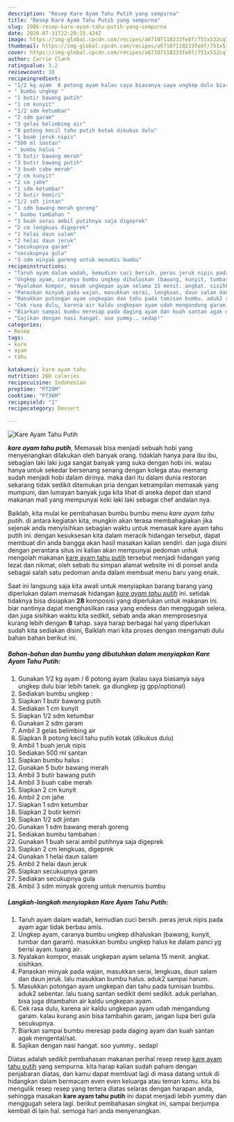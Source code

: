 ```yaml
---
description: "Resep Kare Ayam Tahu Putih yang sempurna"
title: "Resep Kare Ayam Tahu Putih yang sempurna"
slug: 1986-resep-kare-ayam-tahu-putih-yang-sempurna
date: 2020-07-31T22:20:15.424Z
image: https://img-global.cpcdn.com/recipes/a67107118233fe8f/751x532cq70/kare-ayam-tahu-putih-foto-resep-utama.jpg
thumbnail: https://img-global.cpcdn.com/recipes/a67107118233fe8f/751x532cq70/kare-ayam-tahu-putih-foto-resep-utama.jpg
cover: https://img-global.cpcdn.com/recipes/a67107118233fe8f/751x532cq70/kare-ayam-tahu-putih-foto-resep-utama.jpg
author: Carrie Clark
ratingvalue: 3.2
reviewcount: 10
recipeingredient:
- "1/2 kg ayam  6 potong ayam kalau saya biasanya saya ungkep dulu biar lebih tanek ga diungkep jg gppoptional"
- " bumbu ungkep "
- "1 butir bawang putih"
- "1 cm kunyit"
- "1/2 sdm ketumbar"
- "2 sdm garam"
- "3 gelas belimbing air"
- "8 potong kecil tahu putih kotak dikukus dulu"
- "1 buah jeruk nipis"
- "500 ml santan"
- " bumbu halus "
- "5 butir bawang merah"
- "3 butir bawang putih"
- "3 buah cabe merah"
- "2 cm kunyit"
- "2 cm jahe"
- "1 sdm ketumbar"
- "2 butir kemiri"
- "1/2 sdt jintan"
- "1 sdm bawang merah goreng"
- " bumbu tambahan "
- "1 buah serai ambil putihnya saja digeprek"
- "2 cm lengkuas digeprek"
- "1 helai daun salam"
- "2 helai daun jeruk"
- "secukupnya garam"
- "secukupnya gula"
- "3 sdm minyak goreng untuk menumis bumbu"
recipeinstructions:
- "Taruh ayam dalam wadah, kemudian cuci bersih. peras jeruk nipis pada ayam agar tidak berbau amis."
- "Ungkep ayam, caranya bumbu ungkep dihaluskan (bawang, kunyit, tumbar dan garam). masukkan bumbu ungkep halus ke dalam panci yg berisi ayam. tuang air."
- "Nyalakan kompor, masak ungkepan ayam selama 15 menit. angkat. sisihkan."
- "Panaskan minyak pada wajan, masukkan serai, lengkuas, daun salam dan daun jeruk. lalu masukkan bumbu halus. aduk2 sampai harum."
- "Masukkan potongan ayam ungkepan dan tahu pada tumisan bumbu. aduk2 sebentar. lalu tuang santan sedikit demi sedikit. aduk perlahan. bisa juga ditambahin air kaldu ungkepan ayam."
- "Cek rasa dulu, karena air kaldu ungkepan ayam udah mengandung garam. kalau kurang asin bisa tambahin garam, jangan lupa beri gula secukupnya."
- "Biarkan sampai bumbu meresap pada daging ayam dan kuah santan agak mengental/sat."
- "Sajikan dengan nasi hangat. soo yummy.. sedap!"
categories:
- Resep
tags:
- kare
- ayam
- tahu

katakunci: kare ayam tahu 
nutrition: 260 calories
recipecuisine: Indonesian
preptime: "PT29M"
cooktime: "PT36M"
recipeyield: "1"
recipecategory: Dessert

---
```



![Kare Ayam Tahu Putih](https://img-global.cpcdn.com/recipes/a67107118233fe8f/751x532cq70/kare-ayam-tahu-putih-foto-resep-utama.jpg)

<b><i>kare ayam tahu putih</i></b>, Memasak bisa menjadi sebuah hobi yang menyenangkan dilakukan oleh banyak orang. tidaklah hanya para ibu ibu, sebagian laki laki juga sangat banyak yang suka dengan hobi ini. walau hanya untuk sekedar bersenang senang dengan kolega atau memang sudah menjadi hobi dalam dirinya. maka dari itu dalam dunia restoran sekarang tidak sedikit ditemukan pria dengan ketrampilan memasak yang mumpuni, dan lumayan banyak juga kita lihat di aneka depot dan stand makanan mall yang mempunyai koki laki laki sebagai chef andalan nya.



Baiklah, kita mulai ke pembahasan bumbu bumbu menu <i>kare ayam tahu putih</i>. di antara kegiatan kita, mungkin akan terasa membahagiakan jika sejenak anda menyisihkan sebagian waktu untuk memasak kare ayam tahu putih ini. dengan kesuksesan kita dalam meracik hidangan tersebut, dapat membuat diri anda bangga akan hasil masakan kalian sendiri. dan juga disini dengan perantara situs ini kalian akan mempunyai pedoman untuk mengolah makanan <u>kare ayam tahu putih</u> tersebut menjadi hidangan yang lezat dan nikmat, oleh sebab itu simpan alamat website ini di ponsel anda sebagai salah satu pedoman anda dalam membuat menu baru yang enak.


Saat ini langsung saja kita awali untuk menyiapkan barang barang yang diperlukan dalam memasak hidangan <u><i>kare ayam tahu putih</i></u> ini. setidak tidaknya bisa disiapkan <b>28</b> komposisi yang diperlukan untuk makanan ini. biar nantinya dapat menghasilkan rasa yang endess dan menggugah selera. dan juga sisihkan waktu kita sedikit, sebab anda akan memprosesnya kurang lebih dengan <b>8</b> tahap. saya harap berbagai hal yang diperlukan sudah kita sediakan disini, Baiklah mari kita proses dengan mengamati dulu bahan bahan berikut ini.

<!--inarticleads1-->

##### Bahan-bahan dan bumbu yang dibutuhkan dalam menyiapkan Kare Ayam Tahu Putih:

1. Gunakan 1/2 kg ayam / 6 potong ayam (kalau saya biasanya saya ungkep dulu biar lebih tanek. ga diungkep jg gpp/optional)
1. Sediakan  bumbu ungkep :
1. Siapkan 1 butir bawang putih
1. Sediakan 1 cm kunyit
1. Siapkan 1/2 sdm ketumbar
1. Gunakan 2 sdm garam
1. Ambil 3 gelas belimbing air
1. Siapkan 8 potong kecil tahu putih kotak (dikukus dulu)
1. Ambil 1 buah jeruk nipis
1. Sediakan 500 ml santan
1. Siapkan  bumbu halus :
1. Gunakan 5 butir bawang merah
1. Ambil 3 butir bawang putih
1. Ambil 3 buah cabe merah
1. Siapkan 2 cm kunyit
1. Ambil 2 cm jahe
1. Siapkan 1 sdm ketumbar
1. Siapkan 2 butir kemiri
1. Siapkan 1/2 sdt jintan
1. Gunakan 1 sdm bawang merah goreng
1. Sediakan  bumbu tambahan :
1. Gunakan 1 buah serai ambil putihnya saja digeprek
1. Siapkan 2 cm lengkuas, digeprek
1. Gunakan 1 helai daun salam
1. Ambil 2 helai daun jeruk
1. Siapkan secukupnya garam
1. Sediakan secukupnya gula
1. Ambil 3 sdm minyak goreng untuk menumis bumbu




<!--inarticleads2-->

##### Langkah-langkah menyiapkan Kare Ayam Tahu Putih:

1. Taruh ayam dalam wadah, kemudian cuci bersih. peras jeruk nipis pada ayam agar tidak berbau amis.
1. Ungkep ayam, caranya bumbu ungkep dihaluskan (bawang, kunyit, tumbar dan garam). masukkan bumbu ungkep halus ke dalam panci yg berisi ayam. tuang air.
1. Nyalakan kompor, masak ungkepan ayam selama 15 menit. angkat. sisihkan.
1. Panaskan minyak pada wajan, masukkan serai, lengkuas, daun salam dan daun jeruk. lalu masukkan bumbu halus. aduk2 sampai harum.
1. Masukkan potongan ayam ungkepan dan tahu pada tumisan bumbu. aduk2 sebentar. lalu tuang santan sedikit demi sedikit. aduk perlahan. bisa juga ditambahin air kaldu ungkepan ayam.
1. Cek rasa dulu, karena air kaldu ungkepan ayam udah mengandung garam. kalau kurang asin bisa tambahin garam, jangan lupa beri gula secukupnya.
1. Biarkan sampai bumbu meresap pada daging ayam dan kuah santan agak mengental/sat.
1. Sajikan dengan nasi hangat. soo yummy.. sedap!




Diatas adalah sedikit pembahasan makanan perihal resep resep <u>kare ayam tahu putih</u> yang sempurna. kita harap kalian sudah paham dengan penjabaran diatas, dan kamu dapat membuat lagi di masa datang untuk di hidangkan dalam bermacam even even keluarga atau teman kamu. kita bs mengulik resep resep yang tertera diatas selaras dengan harapan anda, sehingga masakan <b>kare ayam tahu putih</b> ini dapat menjadi lebih yummy dan menggugah selera lagi. berikut pembahasan singkat ini, sampai berjumpa kembali di lain hal. semoga hari anda menyenangkan.
